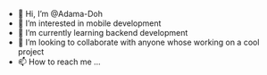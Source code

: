 - 👋 Hi, I’m @Adama-Doh
- 👀 I’m interested in mobile development
- 🌱 I’m currently learning backend development
- 💞️ I’m looking to collaborate with anyone whose working on a cool project
- 📫 How to reach me ...

<!---
Adama-Doh/Adama-Doh is a ✨ special ✨ repository because its `README.md` (this file) appears on your GitHub profile.
You can click the Preview link to take a look at your changes.
--->
